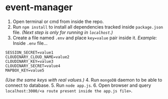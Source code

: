 # event-manager

1. Open terminal or cmd from inside the repo.
2. Run `npm install` to install all dependencies tracked inside `package.json` file.
   _(Next step is only for running in `localhost`.)_
3. Create a file named `.env` and place `key=value` pair inside it.
   _Example:_
   Inside `.env` file...

```
SESSION_SECRET=value1
CLOUDINARY_CLOUD_NAME=value2
CLOUDINARY_KEY=value3
CLOUDINARY_SECRET=value4
MAPBOX_KEY=value5
```

_(Use the same keys with real values.)_ 4. Run `mongoDB` daemon to be able to connect to database. 5. Run `node app.js`. 6. Open browser and query `localhost:3000/<a route present inside the app.js file>`.
